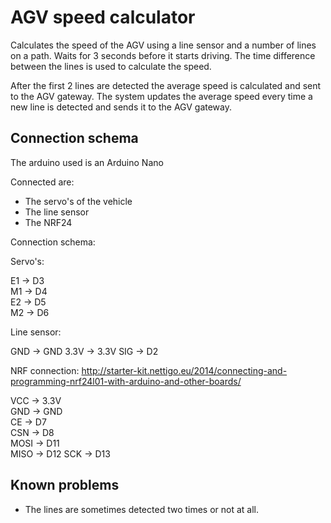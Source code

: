 # AGV speed calculator
Calculates the speed of the AGV using a line sensor and a number of lines on a path. Waits for 3 seconds before it starts driving.
The time difference between the lines is used to calculate the speed.

After the first 2 lines are detected the average speed is calculated and sent to the AGV gateway.
The system updates the average speed every time a new line is detected and sends it to the AGV gateway.

## Connection schema
The arduino used is an Arduino Nano

Connected are: 
* The servo's of the vehicle
* The line sensor
* The NRF24

Connection schema:  

Servo's:  

E1 -> D3  
M1 -> D4  
E2 -> D5  
M2 -> D6  

Line sensor:

GND -> GND
3.3V -> 3.3V
SIG -> D2

NRF connection:
http://starter-kit.nettigo.eu/2014/connecting-and-programming-nrf24l01-with-arduino-and-other-boards/

VCC -> 3.3V  
GND -> GND  
CE -> D7  
CSN -> D8  
MOSI -> D11  
MISO -> D12 
SCK -> D13

## Known problems
* The lines are sometimes detected two times or not at all.